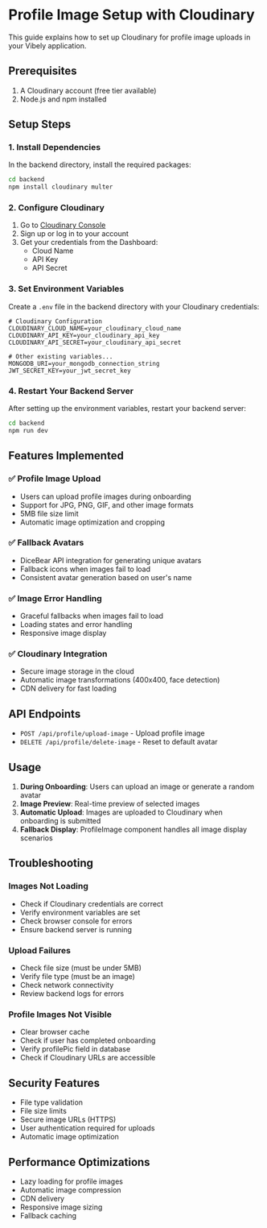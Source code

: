 # Profile Image Setup with Cloudinary

This guide explains how to set up Cloudinary for profile image uploads in your Vibely application.

## Prerequisites

1. A Cloudinary account (free tier available)
2. Node.js and npm installed

## Setup Steps

### 1. Install Dependencies

In the backend directory, install the required packages:

```bash
cd backend
npm install cloudinary multer
```

### 2. Configure Cloudinary

1. Go to [Cloudinary Console](https://console.cloudinary.com/)
2. Sign up or log in to your account
3. Get your credentials from the Dashboard:
   - Cloud Name
   - API Key
   - API Secret

### 3. Set Environment Variables

Create a `.env` file in the backend directory with your Cloudinary credentials:

```env
# Cloudinary Configuration
CLOUDINARY_CLOUD_NAME=your_cloudinary_cloud_name
CLOUDINARY_API_KEY=your_cloudinary_api_key
CLOUDINARY_API_SECRET=your_cloudinary_api_secret

# Other existing variables...
MONGODB_URI=your_mongodb_connection_string
JWT_SECRET_KEY=your_jwt_secret_key
```

### 4. Restart Your Backend Server

After setting up the environment variables, restart your backend server:

```bash
cd backend
npm run dev
```

## Features Implemented

### ✅ Profile Image Upload

- Users can upload profile images during onboarding
- Support for JPG, PNG, GIF, and other image formats
- 5MB file size limit
- Automatic image optimization and cropping

### ✅ Fallback Avatars

- DiceBear API integration for generating unique avatars
- Fallback icons when images fail to load
- Consistent avatar generation based on user's name

### ✅ Image Error Handling

- Graceful fallbacks when images fail to load
- Loading states and error handling
- Responsive image display

### ✅ Cloudinary Integration

- Secure image storage in the cloud
- Automatic image transformations (400x400, face detection)
- CDN delivery for fast loading

## API Endpoints

- `POST /api/profile/upload-image` - Upload profile image
- `DELETE /api/profile/delete-image` - Reset to default avatar

## Usage

1. **During Onboarding**: Users can upload an image or generate a random avatar
2. **Image Preview**: Real-time preview of selected images
3. **Automatic Upload**: Images are uploaded to Cloudinary when onboarding is submitted
4. **Fallback Display**: ProfileImage component handles all image display scenarios

## Troubleshooting

### Images Not Loading

- Check if Cloudinary credentials are correct
- Verify environment variables are set
- Check browser console for errors
- Ensure backend server is running

### Upload Failures

- Check file size (must be under 5MB)
- Verify file type (must be an image)
- Check network connectivity
- Review backend logs for errors

### Profile Images Not Visible

- Clear browser cache
- Check if user has completed onboarding
- Verify profilePic field in database
- Check if Cloudinary URLs are accessible

## Security Features

- File type validation
- File size limits
- Secure image URLs (HTTPS)
- User authentication required for uploads
- Automatic image optimization

## Performance Optimizations

- Lazy loading for profile images
- Automatic image compression
- CDN delivery
- Responsive image sizing
- Fallback caching
